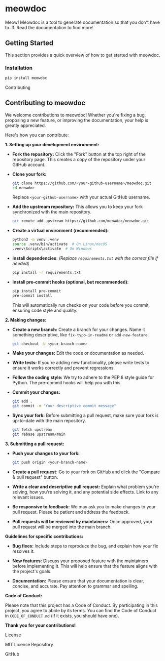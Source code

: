 # meowdoc

Meow! Meowdoc is a tool to generate documentation so that you don't have to :3. Read the documentation to find more!

## Getting Started

This section provides a quick overview of how to get started with meowdoc.

### Installation

```bash
pip install meowdoc
```
Contributing

## Contributing to meowdoc

We welcome contributions to meowdoc! Whether you're fixing a bug, proposing a new feature, or improving the documentation, your help is greatly appreciated.

Here's how you can contribute:

**1. Setting up your development environment:**

*   **Fork the repository:** Click the "Fork" button at the top right of the repository page. This creates a copy of the repository under your GitHub account.

*   **Clone your fork:**
    ```bash
    git clone https://github.com/<your-github-username>/meowdoc.git
    cd meowdoc
    ```
    Replace `<your-github-username>` with your actual GitHub username.

*   **Add the upstream repository:** This allows you to keep your fork synchronized with the main repository.
    ```bash
    git remote add upstream https://github.com/meowdoc/meowdoc.git
    ```

*   **Create a virtual environment (recommended):**
    ```bash
    python3 -m venv .venv
    source .venv/bin/activate  # On Linux/macOS
    .venv\Scripts\activate  # On Windows
    ```

*   **Install dependencies:**  *(Replace `requirements.txt` with the correct file if needed)*
    ```bash
    pip install -r requirements.txt
    ```

*   **Install pre-commit hooks (optional, but recommended):**
    ```bash
    pip install pre-commit
    pre-commit install
    ```
    This will automatically run checks on your code before you commit, ensuring code style and quality.

**2. Making changes:**

*   **Create a new branch:**  Create a branch for your changes.  Name it something descriptive, like `fix-typo-in-readme` or `add-new-feature`.
    ```bash
    git checkout -b <your-branch-name>
    ```

*   **Make your changes:**  Edit the code or documentation as needed.

*   **Write tests:**  If you're adding new functionality, please write tests to ensure it works correctly and prevent regressions.

*   **Follow the coding style:**  We try to adhere to the PEP 8 style guide for Python. The pre-commit hooks will help you with this.

*   **Commit your changes:**
    ```bash
    git add .
    git commit -m "Your descriptive commit message"
    ```

*   **Sync your fork:**  Before submitting a pull request, make sure your fork is up-to-date with the main repository.
    ```bash
    git fetch upstream
    git rebase upstream/main
    ```

**3. Submitting a pull request:**

*   **Push your changes to your fork:**
    ```bash
    git push origin <your-branch-name>
    ```

*   **Create a pull request:**  Go to your fork on GitHub and click the "Compare & pull request" button.

*   **Write a clear and descriptive pull request:**  Explain what problem you're solving, how you're solving it, and any potential side effects. Link to any relevant issues.

*   **Be responsive to feedback:**  We may ask you to make changes to your pull request.  Please be patient and address the feedback.

*   **Pull requests will be reviewed by maintainers:**  Once approved, your pull request will be merged into the main branch.

**Guidelines for specific contributions:**

*   **Bug fixes:**  Include steps to reproduce the bug, and explain how your fix resolves it.

*   **New features:**  Discuss your proposed feature with the maintainers before implementing it.  This will help ensure that the feature aligns with the project's goals.

*   **Documentation:**  Please ensure that your documentation is clear, concise, and accurate.  Pay attention to grammar and spelling.

**Code of Conduct:**

Please note that this project has a Code of Conduct. By participating in this project, you agree to abide by its terms. You can find the Code of Conduct in `CODE_OF_CONDUCT.md` (if it exists, you should have one).

**Thank you for your contributions!**

License

MIT License
Repository

GitHub
